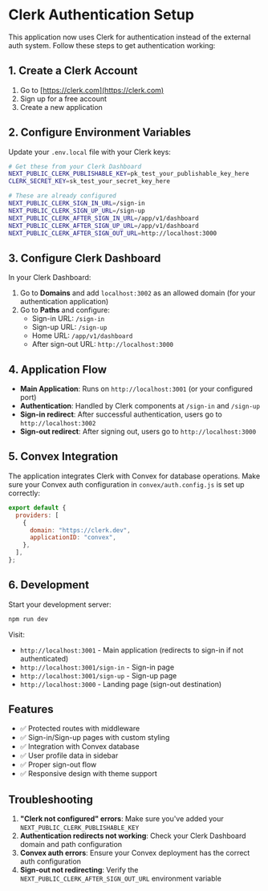 # Clerk Authentication Setup

This application now uses Clerk for authentication instead of the external auth system. Follow these steps to get authentication working:

## 1. Create a Clerk Account

1. Go to [https://clerk.com](https://clerk.com)
2. Sign up for a free account
3. Create a new application

## 2. Configure Environment Variables

Update your `.env.local` file with your Clerk keys:

```bash
# Get these from your Clerk Dashboard
NEXT_PUBLIC_CLERK_PUBLISHABLE_KEY=pk_test_your_publishable_key_here
CLERK_SECRET_KEY=sk_test_your_secret_key_here

# These are already configured
NEXT_PUBLIC_CLERK_SIGN_IN_URL=/sign-in
NEXT_PUBLIC_CLERK_SIGN_UP_URL=/sign-up
NEXT_PUBLIC_CLERK_AFTER_SIGN_IN_URL=/app/v1/dashboard
NEXT_PUBLIC_CLERK_AFTER_SIGN_UP_URL=/app/v1/dashboard
NEXT_PUBLIC_CLERK_AFTER_SIGN_OUT_URL=http://localhost:3000
```

## 3. Configure Clerk Dashboard

In your Clerk Dashboard:

1. Go to **Domains** and add `localhost:3002` as an allowed domain (for your authentication application)
2. Go to **Paths** and configure:
   - Sign-in URL: `/sign-in`
   - Sign-up URL: `/sign-up`
   - Home URL: `/app/v1/dashboard`
   - After sign-out URL: `http://localhost:3000`

## 4. Application Flow

- **Main Application**: Runs on `http://localhost:3001` (or your configured port)
- **Authentication**: Handled by Clerk components at `/sign-in` and `/sign-up` 
- **Sign-in redirect**: After successful authentication, users go to `http://localhost:3002`
- **Sign-out redirect**: After signing out, users go to `http://localhost:3000`

## 5. Convex Integration

The application integrates Clerk with Convex for database operations. Make sure your Convex auth configuration in `convex/auth.config.js` is set up correctly:

```javascript
export default {
  providers: [
    {
      domain: "https://clerk.dev",
      applicationID: "convex",
    },
  ],
};
```

## 6. Development

Start your development server:

```bash
npm run dev
```

Visit:
- `http://localhost:3001` - Main application (redirects to sign-in if not authenticated)
- `http://localhost:3001/sign-in` - Sign-in page
- `http://localhost:3001/sign-up` - Sign-up page
- `http://localhost:3000` - Landing page (sign-out destination)

## Features

- ✅ Protected routes with middleware
- ✅ Sign-in/Sign-up pages with custom styling
- ✅ Integration with Convex database
- ✅ User profile data in sidebar
- ✅ Proper sign-out flow
- ✅ Responsive design with theme support

## Troubleshooting

1. **"Clerk not configured" errors**: Make sure you've added your `NEXT_PUBLIC_CLERK_PUBLISHABLE_KEY`
2. **Authentication redirects not working**: Check your Clerk Dashboard domain and path configuration
3. **Convex auth errors**: Ensure your Convex deployment has the correct auth configuration
4. **Sign-out not redirecting**: Verify the `NEXT_PUBLIC_CLERK_AFTER_SIGN_OUT_URL` environment variable
